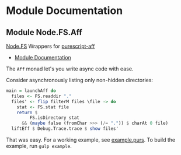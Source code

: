 # Module Documentation

## Module Node.FS.Aff

[Node.FS][Node.FS] Wrappers for [purescript-aff][aff]

- [Module Documentation](docs/Node/FS/Aff.md)

The `Aff` monad let's you write async code with ease.

Consider asynchronously listing only non-hidden directories:

``` purescript
main = launchAff do
  files <- FS.readdir "."
  files' <- flip filterM files \file -> do
    stat <- FS.stat file
    return $
         FS.isDirectory stat
      && (maybe false (fromChar >>> (/= ".")) $ charAt 0 file)
  liftEff $ Debug.Trace.trace $ show files'
```

That was easy. For a working example, see [example.purs][example].
To build the example, run `gulp example`.

[Node.FS]: http://github.com/purescript-node/purescript-node-fs
[aff]: https://github.com/slamdata/purescript-aff
[example]: http://github.com/purescript-node/purescript-node-fs-aff/blob/master/example/example.purs
